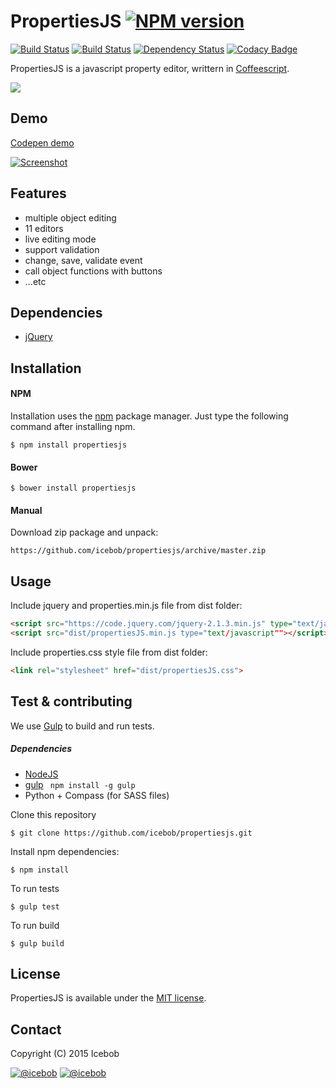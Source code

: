 # PropertiesJS [![NPM version](https://img.shields.io/npm/v/propertiesjs.svg)](https://www.npmjs.com/package/propertiesjs)
[![Build Status](https://img.shields.io/travis/icebob/propertiesjs.svg)](https://travis-ci.org/icebob/propertiesjs)
[![Build Status](https://api.shippable.com/projects/55354923edd7f2c052c9acd1/badge?branchName=master)](https://app.shippable.com/projects/55354923edd7f2c052c9acd1/builds/latest)
[![Dependency Status](https://img.shields.io/david/icebob/propertiesjs.svg)](https://david-dm.org/icebob/propertiesjs)
[![Codacy Badge](https://www.codacy.com/project/badge/7c7e3a15825f411f8dd395a8893fc08e)](https://www.codacy.com/app/mereg-norbert/propertiesjs)

PropertiesJS is a javascript property editor, writtern in [Coffeescript](http://coffeescript.org/).

[![](https://img.shields.io/gratipay/icebob.svg)](https://gratipay.com/icebob)

## Demo
[Codepen demo](http://codepen.io/icebob/full/WvezpR/)

[![Screenshot](https://pbs.twimg.com/media/CC-6yPEWEAAf8ku.png)](http://codepen.io/icebob/full/WvezpR/)

## Features
- multiple object editing
- 11 editors
- live editing mode
- support validation
- change, save, validate event
- call object functions with buttons
- ...etc

## Dependencies
- [jQuery](http://www.jquery.com)

## Installation
#### NPM
Installation uses the [npm](http://npmjs.org/) package manager. Just type the following command after installing npm.
```
$ npm install propertiesjs
```
#### Bower
```
$ bower install propertiesjs
```
#### Manual
Download zip package and unpack: 
```
https://github.com/icebob/propertiesjs/archive/master.zip
```


## Usage
Include jquery and properties.min.js file from dist folder:
```html
<script src="https://code.jquery.com/jquery-2.1.3.min.js" type="text/javascript"></script>  
<script src="dist/propertiesJS.min.js type="text/javascript""></script> 
```
Include properties.css style file from dist folder:
```html
<link rel="stylesheet" href="dist/propertiesJS.css">
```

## Test & contributing
We use [Gulp](www.gulpjs.com) to build and run tests.
##### Dependencies
- [NodeJS](http://nodejs.org)
- [gulp](http://gulpjs.com) ` npm install -g gulp`
- Python + Compass (for SASS files)

Clone this repository
``` 
$ git clone https://github.com/icebob/propertiesjs.git
```
Install npm dependencies:
```
$ npm install
```

To run tests
```
$ gulp test
```

To run build
```
$ gulp build
```

## License
PropertiesJS is available under the [MIT license](https://tldrlegal.com/license/mit-license).

## Contact

Copyright (C) 2015 Icebob

[![@icebob](https://img.shields.io/badge/github-icebob-green.svg)](https://github.com/icebob) [![@icebob](https://img.shields.io/badge/twitter-Icebobcsi-blue.svg)](https://twitter.com/Icebobcsi)
